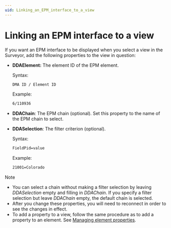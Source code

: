 ```yaml
---
uid: Linking_an_EPM_interface_to_a_view
---
```


# Linking an EPM interface to a view

If you want an EPM interface to be displayed when you select a view in the Surveyor, add the following properties to the view in question:

- **DDAElement:** The element ID of the EPM element.

    Syntax:

    ```txt
    DMA ID / Element ID
    ```

    Example:

    ```txt
    6/110936
    ```

- **DDAChain**: The EPM chain (optional). Set this property to the name of the EPM chain to select.

- **DDASelection**: The filter criterion (optional).

    Syntax:

    ```txt
    FieldPid=value
    ```

    Example:

    ```txt
    21001=Colorado
    ```

> [!NOTE]
> - You can select a chain without making a filter selection by leaving *DDASelection* empty and filling in *DDAChain*. If you specify a filter selection but leave *DDAChain* empty, the default chain is selected.
> - After you change these properties, you will need to reconnect in order to see the changes in effect.
> - To add a property to a view, follow the same procedure as to add a property to an element. See [Managing element properties](../../part_2/elements/Managing_element_properties.md).
